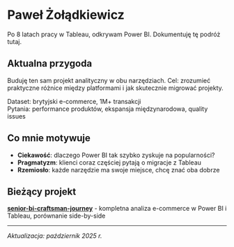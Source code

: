 # Paweł Żołądkiewicz

Po 8 latach pracy w Tableau, odkrywam Power BI. Dokumentuję tę podróż tutaj.

## Aktualna przygoda

Buduję ten sam projekt analityczny w obu narzędziach. Cel: zrozumieć praktyczne różnice między platformami i jak skutecznie migrować projekty.

Dataset: brytyjski e-commerce, 1M+ transakcji  
Pytania: performance produktów, ekspansja międzynarodowa, quality issues

## Co mnie motywuje

- **Ciekawość**: dlaczego Power BI tak szybko zyskuje na popularności?
- **Pragmatyzm**: klienci coraz częściej pytają o migracje z Tableau  
- **Rzemiosło**: każde narzędzie ma swoje miejsce, chcę znać oba dobrze

## Bieżący projekt

**[senior-bi-craftsman-journey](https://github.com/pzoladkiewicz/senior-bi-craftsman-journey)** - kompletna analiza e-commerce w Power BI i Tableau, porównanie side-by-side

---
*Aktualizacja: październik 2025 r.*
